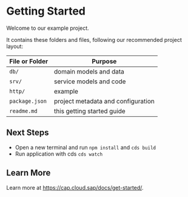 # Getting Started

Welcome to our example project.

It contains these folders and files, following our recommended project layout:

File or Folder | Purpose
---------|----------
`db/` | domain models and data 
`srv/` | service models and code  
`http/` | example 
`package.json` | project metadata and configuration
`readme.md` | this getting started guide


## Next Steps

- Open a new terminal and run `npm install` and `cds build`
- Run application with cds `cds watch`   

## Learn More

Learn more at https://cap.cloud.sap/docs/get-started/.
